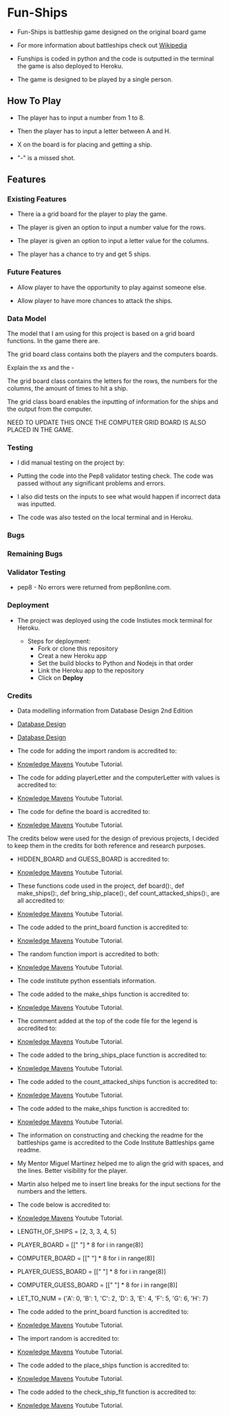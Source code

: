 # Fun-Ships

- Fun-Ships is battleship game designed on the original board game  

- For more information about battleships check out [Wikipedia](https://en.wikipedia.org/wiki/Battleship_(game)])

- Funships is coded in python and the code is outputted in the terminal the game is also deployed to Heroku.

- The game is designed to be played by a single person.


## How To Play

- The player has to input a number from 1 to 8.

- Then the player has to input a letter between A and H.

- X on the board is for placing and getting a ship.

- "-" is a missed shot.



## Features


### Existing Features

- There ia a grid board for the player to play the game.

- The player is given an option to input a number value for the rows.

- The player is given an option to input a letter value for the columns.

- The player has a chance to try and get 5 ships.

### Future Features

- Allow player to have the opportunity to play against someone else.

- Allow player to have more chances to attack the ships.

###  Data Model
 
The model that I am using for this project is based on a grid board functions.
In the game there are.

The grid board class contains both the players and the computers boards.

Explain the xs and the - 

The grid board class contains the letters for the rows, the numbers for the columns, the amount of times to hit a ship.

The grid class board enables the  inputting of information for the ships and the output from the computer.

NEED TO UPDATE THIS ONCE THE COMPUTER GRID BOARD IS ALSO PLACED IN THE GAME.

###  Testing

- I did manual testing on the project by:

- Putting the code into the Pep8 validator testing check.  The code was passed without any significant problems and errors.

- I also did tests on the inputs to see what would happen if incorrect data was inputted.

- The code was also tested on the local terminal and in Heroku. 



###  Bugs


###  Remaining Bugs



###  Validator Testing
- pep8
       - No errors were returned from pep8online.com.


###  Deployment
- The project was deployed using the code Instiutes mock terminal for Heroku.

  - Steps for deployment:
      - Fork or clone this repository
      - Creat a new Heroku app
      - Set the build blocks to Python and Nodejs in that order 
      - Link the Heroku app to the repository
      - Click on **Deploy**

###  Credits

- Data modelling information from Database Design 2nd Edition

- [Database Design](https://opentextbc.ca/dbdesign01/chapter/chapter-4-types-of-database-models/)

- [Database Design](https://opentextbc.ca/dbdesign01/chapter/chapter-5-data-modelling/)

- The code for adding the import random is accredited to:

- [Knowledge Mavens](https://www.youtube.com/watch?v=tF1WRCrd_HQ&t=66s) Youtube Tutorial.

- The code for adding playerLetter and the computerLetter with values is accredited to:

- [Knowledge Mavens](https://www.youtube.com/watch?v=tF1WRCrd_HQ&t=66s) Youtube Tutorial.

- The code for define the board is accredited to:

- [Knowledge Mavens](https://www.youtube.com/watch?v=tF1WRCrd_HQ&t=66s) Youtube Tutorial.















The credits below were used for the design of previous projects,  I decided to keep them in the credits for both reference and research purposes.

- HIDDEN_BOARD and GUESS_BOARD is accredited to:

- [Knowledge Mavens](https://www.youtube.com/watch?v=tF1WRCrd_HQ&t=66s) Youtube Tutorial.

- These functions code used in the project, def board():, def make_ships():, def bring_ship_place():, def count_attacked_ships():,
are all accredited to:

- [Knowledge Mavens](https://www.youtube.com/watch?v=tF1WRCrd_HQ&t=66s) Youtube Tutorial.

- The code added to the print_board function is accredited to:

- [Knowledge Mavens](https://www.youtube.com/watch?v=tF1WRCrd_HQ&t=66s) Youtube Tutorial.

- The random function import is accredited to both:

- [Knowledge Mavens](https://www.youtube.com/watch?v=tF1WRCrd_HQ&t=66s) Youtube Tutorial.

- The code institute python essentials information.

- The code added to the make_ships function is accredited to:

- [Knowledge Mavens](https://www.youtube.com/watch?v=tF1WRCrd_HQ&t=66s) Youtube Tutorial.

- The comment added at the top of the code file for the legend is accredited to:

- [Knowledge Mavens](https://www.youtube.com/watch?v=tF1WRCrd_HQ&t=66s) Youtube Tutorial.

- The code added to the bring_ships_place function is accredited to:

- [Knowledge Mavens](https://www.youtube.com/watch?v=tF1WRCrd_HQ&t=66s) Youtube Tutorial.

- The code added to the count_attacked_ships function  is accredited to:

- [Knowledge Mavens](https://www.youtube.com/watch?v=tF1WRCrd_HQ&t=66s) Youtube Tutorial.

- The code added to the make_ships function  is accredited to:

- [Knowledge Mavens](https://www.youtube.com/watch?v=tF1WRCrd_HQ&t=66s) Youtube Tutorial.

- The information on constructing and checking the readme for the battleships game is accredited to the Code Institute
Battleships game readme.

- My Mentor Miguel Martinez helped me to align the grid with spaces, and the lines.  Better visibility for the player.

- Martin also helped me to insert line breaks for the input sections for the numbers and the letters.

- The code below is accredited to:

- [Knowledge Mavens](https://www.youtube.com/watch?v=tF1WRCrd_HQ&t=66s) Youtube Tutorial.


- LENGTH_OF_SHIPS = [2, 3, 3, 4, 5]
- PLAYER_BOARD = [[" "] * 8 for i in range(8)]
- COMPUTER_BOARD = [[" "] * 8 for i in range(8)]
- PLAYER_GUESS_BOARD = [[" "] * 8 for i in range(8)]
- COMPUTER_GUESS_BOARD = [[" "] * 8 for i in range(8)]
- LET_TO_NUM = {'A': 0, 'B': 1, 'C': 2, 'D': 3, 'E': 4, 'F': 5, 'G': 6, 'H': 7}

- The code added to the print_board function  is accredited to:

- [Knowledge Mavens](https://www.youtube.com/watch?v=tF1WRCrd_HQ&t=66s) Youtube Tutorial.

- The import random is accredited to:

- [Knowledge Mavens](https://www.youtube.com/watch?v=tF1WRCrd_HQ&t=66s) Youtube Tutorial.

- The code added to the place_ships function  is accredited to:

- [Knowledge Mavens](https://www.youtube.com/watch?v=tF1WRCrd_HQ&t=66s) Youtube Tutorial.


- The code added to the check_ship_fit  function  is accredited to:

- [Knowledge Mavens](https://www.youtube.com/watch?v=tF1WRCrd_HQ&t=66s) Youtube Tutorial.



























    
























